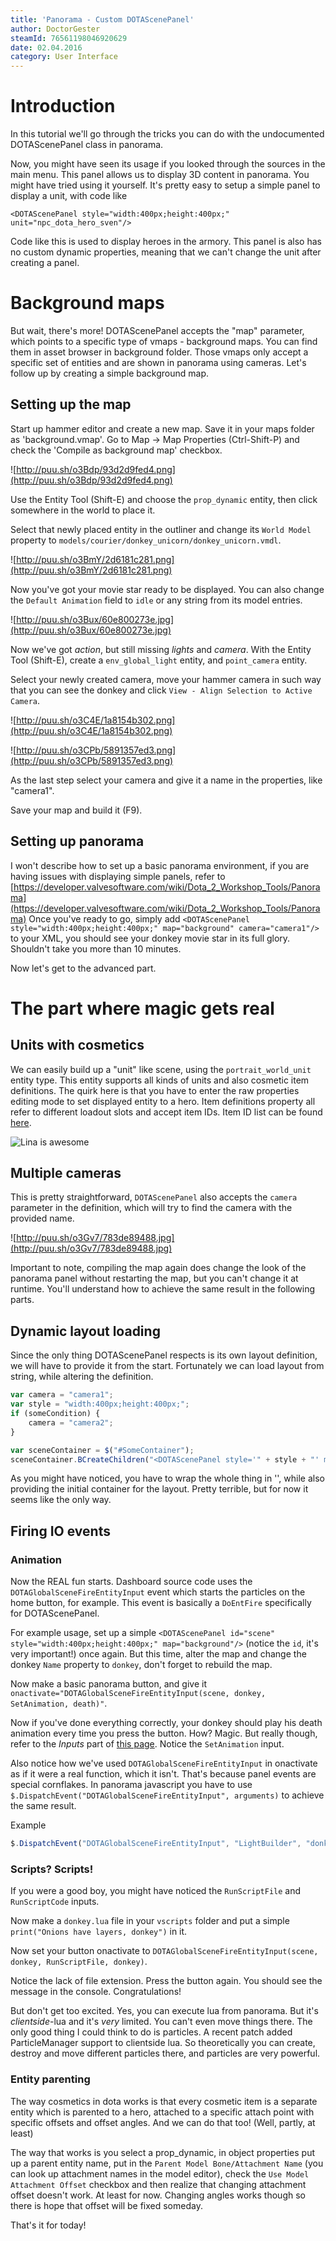 ```yaml
---
title: 'Panorama - Custom DOTAScenePanel'
author: DoctorGester
steamId: 76561198046920629
date: 02.04.2016
category: User Interface
---
```


# Introduction

In this tutorial we'll go through the tricks you can do with the undocumented DOTAScenePanel class in panorama.

Now, you might have seen its usage if you looked through the sources in the main menu. This panel allows us to display 3D content in panorama. You might have tried using it yourself. It's pretty easy to setup a simple panel to display a unit, with code like

`<DOTAScenePanel style="width:400px;height:400px;" unit="npc_dota_hero_sven"/>`

Code like this is used to display heroes in the armory. This panel is also has no custom dynamic properties, meaning that we can't change the unit after creating a panel.

# Background maps

But wait, there's more! DOTAScenePanel accepts the "map" parameter, which points to a specific type of vmaps - background maps. You can find them in asset browser in background folder. Those vmaps only accept a specific set of entities and are shown in panorama using cameras. Let's follow up by creating a simple background map.

## Setting up the map

Start up hammer editor and create a new map. Save it in your maps folder as 'background.vmap'. Go to Map -> Map Properties (Ctrl-Shift-P) and check the 'Compile as background map' checkbox.

![http://puu.sh/o3Bdp/93d2d9fed4.png](http://puu.sh/o3Bdp/93d2d9fed4.png)

Use the Entity Tool (Shift-E) and choose the `prop_dynamic` entity, then click somewhere in the world to place it.

Select that newly placed entity in the outliner and change its `World Model` property to `models/courier/donkey_unicorn/donkey_unicorn.vmdl`.

![http://puu.sh/o3BmY/2d6181c281.png](http://puu.sh/o3BmY/2d6181c281.png)

Now you've got your movie star ready to be displayed. You can also change the `Default Animation` field to `idle` or any string from its model entries.

![http://puu.sh/o3Bux/60e800273e.jpg](http://puu.sh/o3Bux/60e800273e.jpg)

Now we've got _action_, but still missing _lights_ and _camera_. With the Entity Tool (Shift-E), create a `env_global_light` entity, and `point_camera` entity.

Select your newly created camera, move your hammer camera in such way that you can see the donkey and click `View - Align Selection to Active Camera`.

![http://puu.sh/o3C4E/1a8154b302.png](http://puu.sh/o3C4E/1a8154b302.png)

![http://puu.sh/o3CPb/5891357ed3.png](http://puu.sh/o3CPb/5891357ed3.png)

As the last step select your camera and give it a name in the properties, like "camera1".

Save your map and build it (F9).

## Setting up panorama

I won't describe how to set up a basic panorama environment, if you are having issues with displaying simple panels, refer to [https://developer.valvesoftware.com/wiki/Dota_2_Workshop_Tools/Panorama](https://developer.valvesoftware.com/wiki/Dota_2_Workshop_Tools/Panorama) Once you've ready to go, simply add `<DOTAScenePanel style="width:400px;height:400px;" map="background" camera="camera1"/>` to your XML, you should see your donkey movie star in its full glory. Shouldn't take you more than 10 minutes.

<div itemprop="video" itemscope="" itemtype="http://schema.org/VideoObject"><meta itemprop="name" content="Example Video"> <meta itemprop="description" content="This video shows an example of the created effect"> <meta itemprop="thumbnailURL" content="http://web.archive.org/web/20190210150240im_/http://thumbs.gfycat.com/BlackSameAoudad-poster.jpg"> <meta itemprop="contentURL" content="http://zippy.gfycat.com/BlackSameAoudad.webm"> <meta itemprop="contentURL" content="http://zippy.gfycat.com/BlackSameAoudad.mp4"></div>

Now let's get to the advanced part.

# The part where magic gets real

## Units with cosmetics

We can easily build up a "unit" like scene, using the `portrait_world_unit` entity type. This entity supports all kinds of units and also cosmetic item definitions. The quirk here is that you have to enter the raw properties editing mode to set displayed entity to a hero. Item definitions property all refer to different loadout slots and accept item IDs. Item ID list can be found [here](https://github.com/dotabuff/d2vpk/blob/master/dota_pak01/scripts/items/items_game.txt).

![Lina is awesome](http://dg-lab.com/renuz "Example")

## Multiple cameras

This is pretty straightforward, `DOTAScenePanel` also accepts the `camera` parameter in the definition, which will try to find the camera with the provided name.

![http://puu.sh/o3Gv7/783de89488.jpg](http://puu.sh/o3Gv7/783de89488.jpg)

Important to note, compiling the map again does change the look of the panorama panel without restarting the map, but you can't change it at runtime. You'll understand how to achieve the same result in the following parts.

## Dynamic layout loading

Since the only thing DOTAScenePanel respects is its own layout definition, we will have to provide it from the start. Fortunately we can load layout from string, while altering the definition.

~~~js
var camera = "camera1";
var style = "width:400px;height:400px;";
if (someCondition) {
    camera = "camera2";
}

var sceneContainer = $("#SomeContainer");
sceneContainer.BCreateChildren("<DOTAScenePanel style='" + style + "' map='background' camera='" + camera + "'"/>");
~~~

As you might have noticed, you have to wrap the whole thing in '', while also providing the initial container for the layout. Pretty terrible, but for now it seems like the only way.

## Firing IO events

### Animation

Now the REAL fun starts. Dashboard source code uses the `DOTAGlobalSceneFireEntityInput` event which starts the particles on the home button, for example. This event is basically a `DoEntFire` specifically for DOTAScenePanel.

For example usage, set up a simple `<DOTAScenePanel id="scene" style="width:400px;height:400px;" map="background"/>` (notice the `id`, it's very important!) once again. But this time, alter the map and change the donkey `Name` property to `donkey`, don't forget to rebuild the map.

Now make a basic panorama button, and give it `onactivate="DOTAGlobalSceneFireEntityInput(scene, donkey, SetAnimation, death)"`.

Now if you've done everything correctly, your donkey should play his death animation every time you press the button. How? Magic. But really though, refer to the _Inputs_ part of [this page](https://developer.valvesoftware.com/wiki/Prop_dynamic). Notice the `SetAnimation` input.

Also notice how we've used `DOTAGlobalSceneFireEntityInput` in onactivate as if it were a real function, which it isn't. That's because panel events are special cornflakes. In panorama javascript you have to use `$.DispatchEvent("DOTAGlobalSceneFireEntityInput", arguments)` to achieve the same result.

Example

~~~js
$.DispatchEvent("DOTAGlobalSceneFireEntityInput", "LightBuilder", "donkey", "SetAnimation", "spawn");
~~~

### Scripts? Scripts!

If you were a good boy, you might have noticed the `RunScriptFile` and `RunScriptCode` inputs.

Now make a `donkey.lua` file in your `vscripts` folder and put a simple `print("Onions have layers, donkey")` in it.

Now set your button onactivate to `DOTAGlobalSceneFireEntityInput(scene, donkey, RunScriptFile, donkey)`.

Notice the lack of file extension. Press the button again. You should see the message in the console. Congratulations!

But don't get too excited. Yes, you can execute lua from panorama. But it's _clientside_-lua and it's _very_ limited. You can't even move things there. The only good thing I could think to do is particles. A recent patch added ParticleManager support to clientside lua. So theoretically you can create, destroy and move different particles there, and particles are very powerful.

### Entity parenting

The way cosmetics in dota works is that every cosmetic item is a separate entity which is parented to a hero, attached to a specific attach point with specific offsets and offset angles. And we can do that too! (Well, partly, at least)

The way that works is you select a prop_dynamic, in object properties put up a parent entity name, put in the `Parent Model Bone/Attachment Name` (you can look up attachment names in the model editor), check the `Use Model Attachment Offset` checkbox and then realize that changing attachment offset doesn't work. At least for now. Changing angles works though so there is hope that offset will be fixed someday.

That's it for today!